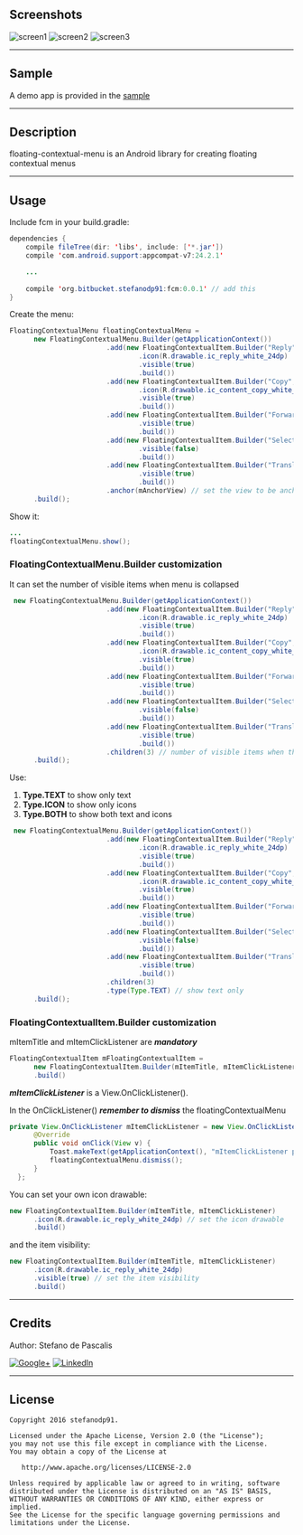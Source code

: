 ## Screenshots ##

![screen1](http://imagizer.imageshack.us/a/img921/8683/lfJ2uQ.gif "")
![screen2](http://imageshack.com/a/img921/3300/OHSSvm.gif "")
![screen3](http://imageshack.com/a/img924/3153/ZURfGu.gif "")

---


## Sample ##

A demo app is provided in the [sample](https://github.com/stefanodp91/fcm/tree/master/sample)

---


## Description ##

floating-contextual-menu is an Android library for creating floating contextual menus

---



## Usage ##

Include fcm in your build.gradle:

```Java
dependencies {
    compile fileTree(dir: 'libs', include: ['*.jar'])
    compile 'com.android.support:appcompat-v7:24.2.1'

    ...
    
    compile 'org.bitbucket.stefanodp91:fcm:0.0.1' // add this
}
```


Create the menu:

```Java
FloatingContextualMenu floatingContextualMenu = 
      new FloatingContextualMenu.Builder(getApplicationContext())
                        .add(new FloatingContextualItem.Builder("Reply", onReplyClickListener)
                                .icon(R.drawable.ic_reply_white_24dp)
                                .visible(true)
                                .build())
                        .add(new FloatingContextualItem.Builder("Copy", onCopyClickListener)
                                .icon(R.drawable.ic_content_copy_white_24dp)
                                .visible(true)
                                .build())
                        .add(new FloatingContextualItem.Builder("Forward", onForwardClickListener)
                                .visible(true)
                                .build())
                        .add(new FloatingContextualItem.Builder("Select all", onSelectAllClickListener)
                                .visible(false)
                                .build())
                        .add(new FloatingContextualItem.Builder("Translate", onTranslateClickListener)
                                .visible(true)
                                .build())
                        .anchor(mAnchorView) // set the view to be anchored
      .build();
```

Show it:
```Java
...
floatingContextualMenu.show();
```

### FloatingContextualMenu.Builder customization ###

It can set the number of visible items when menu is collapsed
```Java
 new FloatingContextualMenu.Builder(getApplicationContext())
                        .add(new FloatingContextualItem.Builder("Reply", onReplyClickListener)
                                .icon(R.drawable.ic_reply_white_24dp)
                                .visible(true)
                                .build())
                        .add(new FloatingContextualItem.Builder("Copy", onCopyClickListener)
                                .icon(R.drawable.ic_content_copy_white_24dp)
                                .visible(true)
                                .build())
                        .add(new FloatingContextualItem.Builder("Forward", onForwardClickListener)
                                .visible(true)
                                .build())
                        .add(new FloatingContextualItem.Builder("Select all", onSelectAllClickListener)
                                .visible(false)
                                .build())
                        .add(new FloatingContextualItem.Builder("Translate", onTranslateClickListener)
                                .visible(true)
                                .build())
                        .children(3) // number of visible items when the menu is collapsed
      .build();
```


Use:

1. **Type.TEXT** to show only text
2. **Type.ICON** to show only icons
3. **Type.BOTH** to show both text and icons


```Java
 new FloatingContextualMenu.Builder(getApplicationContext())
                        .add(new FloatingContextualItem.Builder("Reply", onReplyClickListener)
                                .icon(R.drawable.ic_reply_white_24dp)
                                .visible(true)
                                .build())
                        .add(new FloatingContextualItem.Builder("Copy", onCopyClickListener)
                                .icon(R.drawable.ic_content_copy_white_24dp)
                                .visible(true)
                                .build())
                        .add(new FloatingContextualItem.Builder("Forward", onForwardClickListener)
                                .visible(true)
                                .build())
                        .add(new FloatingContextualItem.Builder("Select all", onSelectAllClickListener)
                                .visible(false)
                                .build())
                        .add(new FloatingContextualItem.Builder("Translate", onTranslateClickListener)
                                .visible(true)
                                .build())
                        .children(3)
                        .type(Type.TEXT) // show text only
      .build();
```

 
### FloatingContextualItem.Builder customization ###

mItemTitle and mItemClickListener are ***mandatory***

```Java
FloatingContextualItem mFloatingContextualItem = 
      new FloatingContextualItem.Builder(mItemTitle, mItemClickListener)
      .build()
```

***mItemClickListener*** is a View.OnClickListener().

In the OnClickListener()  ***remember to dismiss*** the floatingContextualMenu

```Java
private View.OnClickListener mItemClickListener = new View.OnClickListener() {
      @Override
      public void onClick(View v) {
          Toast.makeText(getApplicationContext(), "mItemClickListener pressed", Toast.LENGTH_SHORT).show();
          floatingContextualMenu.dismiss();
      }
  };
```

You can set your own icon drawable:
```Java
new FloatingContextualItem.Builder(mItemTitle, mItemClickListener)
      .icon(R.drawable.ic_reply_white_24dp) // set the icon drawable
      .build()
```

and the item visibility:
```Java
new FloatingContextualItem.Builder(mItemTitle, mItemClickListener)
      .icon(R.drawable.ic_reply_white_24dp)
      .visible(true) // set the item visibility
      .build()
```

---

## Credits ##
Author: Stefano de Pascalis
[](https://it.linkedin.com/in/stefano-de-pascalis-1b51aa6a)

[![Google+](https://upload.wikimedia.org/wikipedia/commons/thumb/4/49/Antu_googleplus.svg/72px-Antu_googleplus.svg.png)](https://plus.google.com/u/1/+StefanoDePascalis)
[![LinkedIn](https://tks.com.au/Images/Home/LinkedIn.png)](https://it.linkedin.com/in/stefano-de-pascalis-1b51aa6a)

---

## License ##
    Copyright 2016 stefanodp91.

    Licensed under the Apache License, Version 2.0 (the "License");
    you may not use this file except in compliance with the License.
    You may obtain a copy of the License at

       http://www.apache.org/licenses/LICENSE-2.0

    Unless required by applicable law or agreed to in writing, software
    distributed under the License is distributed on an "AS IS" BASIS,
    WITHOUT WARRANTIES OR CONDITIONS OF ANY KIND, either express or implied.
    See the License for the specific language governing permissions and
    limitations under the License.
